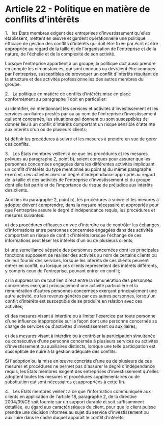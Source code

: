 # Article 22 - Politique en matière de conflits d'intérêts


1.   les États membres exigent des entreprises d'investissement qu'elles établissent, mettent en œuvre et gardent opérationnelle une politique efficace de gestion des conflits d'intérêts qui doit être fixée par écrit et être appropriée au regard de la taille et de l'organisation de l'entreprise et de la nature, de l'échelle et de la complexité de son activité.

Lorsque l'entreprise appartient à un groupe, la politique doit aussi prendre en compte les circonstances, qui sont connues ou devraient être connues par l'entreprise, susceptibles de provoquer un conflit d'intérêts résultant de la structure et des activités professionnelles des autres membres du groupe.

2.   La politique en matière de conflits d'intérêts mise en place conformément au paragraphe 1 doit en particulier:

a) identifier, en mentionnant les services et activités d'investissement et les services auxiliaires prestés par ou au nom de l'entreprise d'investissement qui sont concernés, les situations qui donnent ou sont susceptibles de donner lieu à un conflit d'intérêts comportant un risque sensible d'atteinte aux intérêts d'un ou de plusieurs clients;

b) définir les procédures à suivre et les mesures à prendre en vue de gérer ces conflits.

3.   Les États membres veillent à ce que les procédures et les mesures prévues au paragraphe 2, point b), soient conçues pour assurer que les personnes concernées engagées dans les différentes activités impliquant un conflit d'intérêts du type mentionné au point a) du même paragraphe exercent ces activités avec un degré d'indépendance approprié au regard de la taille et des activités de l'entreprise d'investissement et du groupe dont elle fait partie et de l'importance du risque de préjudice aux intérêts des clients.

Aux fins du paragraphe 2, point b), les procédures à suivre et les mesures à adopter doivent comprendre, dans la mesure nécessaire et appropriée pour que l'entreprise assure le degré d'indépendance requis, les procédures et mesures suivantes:

a) des procédures efficaces en vue d'interdire ou de contrôler les échanges d'informations entre personnes concernées engagées dans des activités comportant un risque de conflit d'intérêts lorsque l'échange de ces informations peut léser les intérêts d'un ou de plusieurs clients;

b) une surveillance séparée des personnes concernées dont les principales fonctions supposent de réaliser des activités au nom de certains clients ou de leur fournir des services, lorsque les intérêts de ces clients peuvent entrer en conflit, ou lorsque ces clients représentent des intérêts différents, y compris ceux de l'entreprise, pouvant entrer en conflit;

c) la suppression de tout lien direct entre la rémunération des personnes concernées exerçant principalement une activité particulière et la rémunération d'autres personnes concernées exerçant principalement une autre activité, ou les revenus générés par ces autres personnes, lorsqu'un conflit d'intérêts est susceptible de se produire en relation avec ces activités;

d) des mesures visant à interdire ou à limiter l'exercice par toute personne d'une influence inappropriée sur la façon dont une personne concernée se charge de services ou d'activités d'investissement ou auxiliaires;

e) des mesures visant à interdire ou à contrôler la participation simultanée ou consécutive d'une personne concernée à plusieurs services ou activités d'investissement ou auxiliaires distincts, lorsque une telle participation est susceptible de nuire à la gestion adéquate des conflits.

Si l'adoption ou la mise en œuvre concrète d'une ou de plusieurs de ces mesures et procédures ne permet pas d'assurer le degré d'indépendance requis, les États membres exigent des entreprises d'investissement qu'elles adoptent toutes les mesures et procédures supplémentaires ou de substitution qui sont nécessaires et appropriées à cette fin.

4.   Les États membres veillent à ce que l'information communiquée aux clients en application de l'article 18, paragraphe 2, de la directive 2004/39/CE soit fournie sur un support durable et soit suffisamment détaillée, eu égard aux caractéristiques du client, pour que le client puisse prendre une décision informée au sujet du service d'investissement ou auxiliaire dans le cadre duquel apparaît le conflit d'intérêts.
